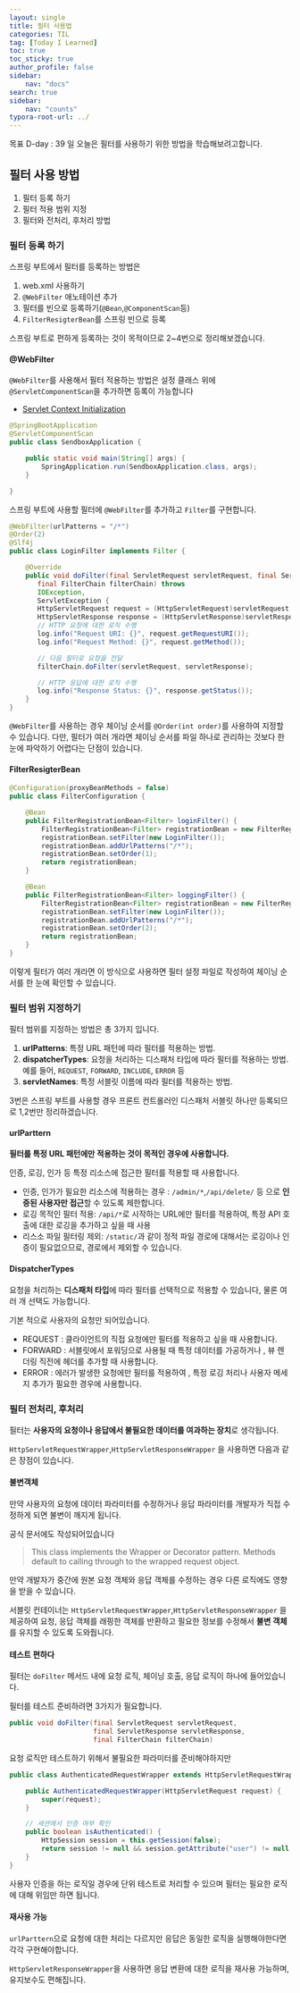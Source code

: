 ```yaml
---
layout: single
title: 필터 사용법
categories: TIL
tag: [Today I Learned]
toc: true
toc_sticky: true
author_profile: false
sidebar:
    nav: "docs"
search: true
sidebar:
    nav: "counts"
typora-root-url: ../
---
```

목표 D-day : 39 일
오늘은 필터를 사용하기 위한 방법을 학습해보려고합니다.



## 필터 사용 방법

1. 필터 등록 하기
2. 필터 적용 범위 지정
3. 필터와 전처리, 후처리 방법



### 필터 등록 하기

스프링 부트에서 필터를 등록하는 방법은

1. web.xml 사용하기
2. `@WebFilter` 애노테이션 추가
3. 필터를 빈으로 등록하기(`@Bean`,`@ComponentScan`등)
4. `FilterResigterBean`를 스프링 빈으로 등록

스프링 부트로 편하게 등록하는 것이 목적이므로 2~4번으로 정리해보겠습니다.

#### @WebFilter

`@WebFilter`를 사용해서 필터 적용하는 방법은 설정 클래스 위에 `@ServletComponentScan`을 추가하면 등록이 가능합니다

+ [Servlet Context Initialization](https://docs.spring.io/spring-boot/reference/web/servlet.html#web.servlet.embedded-container.context-initializer)

```java
@SpringBootApplication
@ServletComponentScan
public class SendboxApplication {

	public static void main(String[] args) {
		SpringApplication.run(SendboxApplication.class, args);
	}

}
```

스프링 부트에 사용할 필터에 `@WebFilter`를 추가하고 `Filter`를 구현합니다.

```java
@WebFilter(urlPatterns = "/*")
@Order(2)
@Slf4j
public class LoginFilter implements Filter {

    @Override
    public void doFilter(final ServletRequest servletRequest, final ServletResponse servletResponse,
       final FilterChain filterChain) throws
       IOException,
       ServletException {
       HttpServletRequest request = (HttpServletRequest)servletRequest;
       HttpServletResponse response = (HttpServletResponse)servletResponse;
       // HTTP 요청에 대한 로직 수행
       log.info("Request URI: {}", request.getRequestURI());
       log.info("Request Method: {}", request.getMethod());

       // 다음 필터로 요청을 전달
       filterChain.doFilter(servletRequest, servletResponse);

       // HTTP 응답에 대한 로직 수행
       log.info("Response Status: {}", response.getStatus());
    }
}
```

`@WebFilter`를 사용하는 경우 체이닝 순서를 `@Order(int order)`를 사용하여 지정할 수 있습니다.
다만, 필터가 여러 개라면 체이닝 순서를 파일 하나로 관리하는 것보다 한 눈에 파악하기 어렵다는 단점이 있습니다.

 #### FilterResigterBean

```java
@Configuration(proxyBeanMethods = false)
public class FilterConfiguration {

	@Bean
	public FilterRegistrationBean<Filter> loginFilter() {
		FilterRegistrationBean<Filter> registrationBean = new FilterRegistrationBean<>();
		registrationBean.setFilter(new LoginFilter());
		registrationBean.addUrlPatterns("/*");
		registrationBean.setOrder(1);
		return registrationBean;
	}

	@Bean
	public FilterRegistrationBean<Filter> loggingFilter() {
		FilterRegistrationBean<Filter> registrationBean = new FilterRegistrationBean<>();
		registrationBean.setFilter(new LoginFilter());
		registrationBean.addUrlPatterns("/*");
		registrationBean.setOrder(2);
		return registrationBean;
	}
}
```

이렇게 필터가 여러 개라면 이 방식으로 사용하면 필터 설정 파일로 작성하여 체이닝 순서를 한 눈에 확인할 수 있습니다.



### 필터 범위 지정하기

필터 범위를 지정하는 방법은 총 3가지 입니다.

1. **urlPatterns**: 특정 URL 패턴에 따라 필터를 적용하는 방법.
2. **dispatcherTypes**: 요청을 처리하는 디스패처 타입에 따라 필터를 적용하는 방법. 예를 들어, `REQUEST`, `FORWARD`, `INCLUDE`, `ERROR` 등
3. **servletNames**: 특정 서블릿 이름에 따라 필터를 적용하는 방법.

3번은 스프링 부트를 사용할 경우 프론트 컨트롤러인 디스패처 서블릿 하나만 등록되므로 1,2번만 정리하겠습니다.



#### urlParttern

**필터를 특정 URL 패턴에만 적용하는 것이 목적인 경우에 사용합니다.**

인증, 로깅, 인가 등 특정 리소스에 접근한 필터를 적용할 때 사용합니다.

+ 인증, 인가가 필요한 리소스에 적용하는 경우 : `/admin/*`,`/api/delete/` 등 으로 **인증된 사용자만 접근**할 수 있도록 제한합니다.
+ 로깅 목적인 필터 적용: `/api/*`로 시작하는 URL에만 필터를 적용하여, 특정 API 호출에 대한 로깅을 추가하고 싶을 때 사용
+ 리스소 파일 필터링 제외: `/static/`과 같이 정적 파일 경로에 대해서는 로깅이나 인증이 필요없으므로, 경로에서 제외할 수 있습니다.

#### DispatcherTypes

요청을 처리하는 **디스패처 타입**에 따라 필터를 선택적으로 적용할 수 있습니다, 물론 여러 개 선택도 가능합니다.

기본 적으로 사용자의 요청만 되어있습니다.

+ REQUEST : 클라이언트의 직접 요청에만 필터를 적용하고 싶을 때 사용합니다.
+ FORWARD : 서블릿에서 포워딩으로 사용될 때 특정 데이터를 가공하거나 , 뷰 렌더링 직전에 헤더를 추가할 때 사용합니다. 
+ ERROR : 에러가 발생한 요청에만 필터를 적용하여 , 특정 로깅 처리나 사용자 메세지 추가가 필요한 경우에 사용합니다.

### 필터 전처리, 후처리

필터는 **사용자의 요청이나 응답에서 불필요한 데이터를 여과하는 장치**로 생각됩니다.

`HttpServletRequestWrapper`,`HttpServletResponseWrapper` 을 사용하면 다음과 같은 장점이 있습니다.

#### 불변객체

만약 사용자의 요청에 데이터 파라미터를 수정하거나 응답 파라미터를 개발자가 직접 수정하게 되면 불변이 깨지게 됩니다.

공식 문서에도 작성되어있습니다

> This class implements the Wrapper or Decorator pattern. Methods default to calling through to the wrapped request object.

만약 개발자가 중간에 원본 요청 객체와 응답 객체를 수정하는 경우 다른 로직에도 영향을 받을 수 있습니다.

서블릿 컨테이너는 `HttpServletRequestWrapper`,`HttpServletResponseWrapper` 을 제공하여 요청, 응답 객체를 래핑한 객체를 반환하고 필요한 정보를 수정해서 **불변 객체**를 유지할 수 있도록 도와줩니다.

#### 테스트 편하다

필터는 `doFilter` 메서드 내에 요청 로직, 체이닝 호출, 응답 로직이 하나에 들어있습니다.

필터를 테스트 준비하려면 3가지가 필요합니다.

```java
public void doFilter(final ServletRequest servletRequest, 
                     final ServletResponse servletResponse,
					 final FilterChain filterChain)
```

요청 로직만 테스트하기 위해서 불필요한 파라미터를 준비해야하지만

```java
public class AuthenticatedRequestWrapper extends HttpServletRequestWrapper {

    public AuthenticatedRequestWrapper(HttpServletRequest request) {
        super(request);
    }

    // 세션에서 인증 여부 확인
    public boolean isAuthenticated() {
        HttpSession session = this.getSession(false);
        return session != null && session.getAttribute("user") != null;
    }
}
```

사용자 인증을 하는 로직일 경우에 단위 테스트로 처리할 수 있으며 필터는 필요한 로직에 대해 위임만 하면 됩니다.

#### 재사용 가능

`urlParttern`으로 요청에 대한 처리는 다르지만 응답은 동일한 로직을 실행해야한다면 각각 구현해야합니다.

`HttpServletResponseWrapper`을 사용하면 응답 변환에 대한 로직을 재사용 가능하며, 유지보수도 편해집니다.
